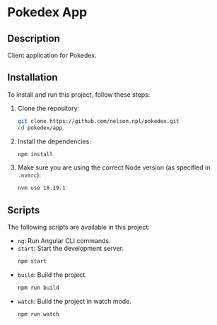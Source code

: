 # Pokedex App

## Description

Client application for Pokedex.

## Installation

To install and run this project, follow these steps:

1. Clone the repository:
    ```sh
    git clone https://github.com/nelson.npl/pokedex.git
    cd pokedex/app
    ```

2. Install the dependencies:
    ```sh
    npm install
    ```

3. Make sure you are using the correct Node version (as specified in `.nvmrc`):
    ```sh
    nvm use 18.19.1
    ```

## Scripts

The following scripts are available in this project:

- `ng`: Run Angular CLI commands.
- `start`: Start the development server.
    ```sh
    npm start
    ```
- `build`: Build the project.
    ```sh
    npm run build
    ```
- `watch`: Build the project in watch mode.
    ```sh
    npm run watch
